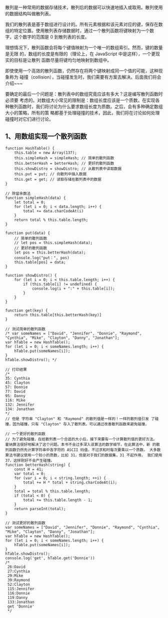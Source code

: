 散列是一种常用的数据存储技术，散列后的数据可以快速地插入或取用。散列使用的数据结构叫做散列表。

我们的散列表是基于数组进行设计的。所有元素根据和该元素对应的键，保存在数组的特定位置。使用散列表存储数据时，通过一个散列函数将键映射为一个数 字，这个数字的范围是 0 到散列表的长度。

理想情况下，散列函数会将每个键值映射为一个唯一的数组索引。然而，键的数量是无限 的，数组的长度是有限的（理论上，在 JavaScript 中是这样），一个更现实的目标是让散列 函数尽量将键均匀地映射到数组中。

即使使用一个高效的散列函数，仍然存在将两个键映射成同一个值的可能，这种现象称为 碰撞（collision），当碰撞发生时，我们需要有方案去解决。后面我们将会介绍~~~

要确定的最后一个问题是：散列表中的数组究竟应该有多大？这是编写散列函数时必须要 考虑的。对数组大小常见的限制是：数组长度应该是一个质数。在实现各种散列函数时，我们将讨论为什么要求数组长度为质数。之后，会有多种确定数组大小的策略，所有的策 略都基于处理碰撞的技术，因此，我们将在讨论如何处理碰撞时对它们进行讨论。

## 1、用数组实现一个散列函数
```
function HashTable() {
	this.table = new Array(137);
	this.simpleHash = simpleHash; // 简单的散列函数
	this.betterHash = betterHash; // 更好的散列函数
	this.showDistro = showDistro; // 从散列表中读取数据
	this.put = put; // 向散列中插入数据
	this.get = get; // 读取存储在散列表中的数据
}

// 除留余数法
function simpleHash(data) {
	let total = 0;
	for (let i = 0; i < data.length; i++) {
		total += data.charCodeAt(i)
	}
	return total % this.table.length;
}

function put(data) {
	// 简单的散列函数
	// let pos = this.simpleHash(data);
	// 更好的散列函数
	let pos = this.betterHash(data);
	console.log("put：", pos)
	this.table[pos] = data;
}

function showDistro() {
	for (let i = 0; i < this.table.length; i++) {
		if (this.table[i] != undefined) {
			console.log(i + ":" + this.table[i]);
		}
	}
}

function get(key) {
	return this.table[this.betterHash(key)]
}

// 测试简单的散列函数
/* var someNames = ["David", "Jennifer", "Donnie", "Raymond", "Cynthia", "Mike", "Clayton", "Danny", "Jonathan"];
var hTable = new HashTable();
for (let i = 0; i < someNames.length; i++) {
	hTable.put(someNames[i]);
}
hTable.showDistro(); */

// 打印结果
/* 
35: Cynthia 
45: Clayton 
57: Donnie 
77: David 
95: Danny 
116: Mike 
132: Jennifer 
134: Jonathan
*/
// 但是 字符串 "Clayton" 和 "Raymond" 的散列值是一样的！一样的散列值引发 了碰撞，因为碰撞，只有 "Clayton" 存入了散列表。可以通过改善散列函数来避免碰撞，

// 一个更好的散列函数
// 为了避免碰撞，在给散列表一个合适的大小后，接下来要有一个计算散列值的更好方法。 霍纳算法很好地解决了这个问题。本书不会过多深入该算法的数学细节，在此算法中，新 的散列函数仍然先计算字符串中各字符的 ASCII 码值，不过求和时每次要乘以一个质数。 大多数算法书建议使用一个较小的质数，比如 31，但是对于我们的数据集，31 不起作用， 我们使用 37，这样刚好不会产生碰撞。
function betterHash(string) {
	const H = 41;
	var total = 0;
	for (var i = 0; i < string.length; ++i) {
		total += H * total + string.charCodeAt(i);
	}
	total = total % this.table.length;
	if (total < 0) {
		total += this.table.length - 1;
	}
	return parseInt(total);
}

// 测试更好的散列函数
var someNames = ["David", "Jennifer", "Donnie", "Raymond", "Cynthia", "Mike", "Clayton", "Danny", "Jonathan"];
var hTable = new HashTable();
for (let i = 0; i < someNames.length; i++) {
	hTable.put(someNames[i]);
}
hTable.showDistro();
console.log('get', hTable.get('Donnie'))
/* 
 26:David    
 27:Cynthia  
 29:Mike     
 39:Raymond  
 52:Clayton  
 115:Jennifer
 116:Donnie  
 119:Danny   
 133:Jonathan
 get 'Donnie'
 */
```


